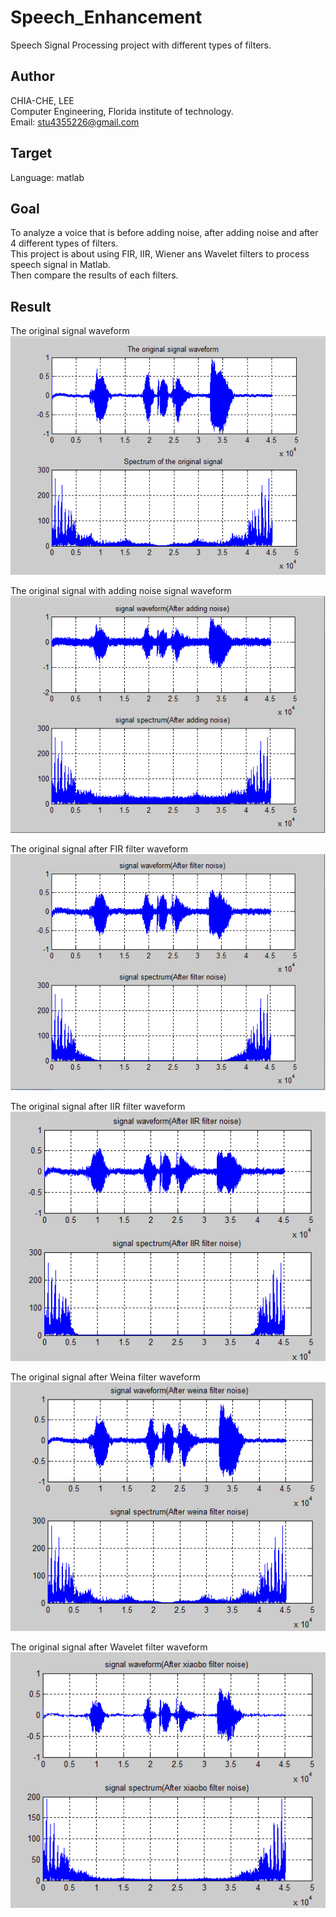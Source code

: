 # Speech_Enhancement
Speech Signal Processing project with different types of filters.

Author    
-------------
CHIA-CHE, LEE   
Computer Engineering, Florida institute of technology.   
Email: stu4355226@gmail.com    

Target
-------------
Language: matlab    

Goal
-------------
To analyze a voice that is before adding noise, after adding noise and after 4 different types of filters.   
This project is about using FIR, IIR, Wiener ans Wavelet filters to process speech signal in Matlab.   
Then compare the results of each filters.   

Result
-------------
The original signal waveform   
![1](/images/1.png)

The original signal with adding noise signal waveform   
![2](/images/2.png)

The original signal after FIR filter waveform 
![3](/images/3.png)

The original signal after IIR filter waveform 
![4](/images/4.png)

The original signal after Weina filter waveform 
![5](/images/5.png)

The original signal after Wavelet filter waveform 
![6](/images/6.png)
